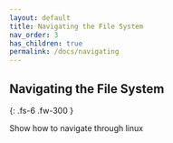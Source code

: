 ```yaml
---
layout: default
title: Navigating the File System
nav_order: 3
has_children: true
permalink: /docs/navigating
---
```


## Navigating the File System
{: .fs-6 .fw-300 }

Show how to navigate through linux

